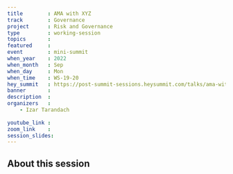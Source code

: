 ```yaml
---
title        : AMA with XYZ
track        : Governance
project      : Risk and Governance
type         : working-session
topics       : 
featured     :
event        : mini-summit
when_year    : 2022
when_month   : Sep
when_day     : Mon
when_time    : WS-19-20
hey_summit   : https://post-summit-sessions.heysummit.com/talks/ama-with-xyz/
banner       : 
description  :
organizers   :
    - Izar Tarandach
    
youtube_link : 
zoom_link    : 
session_slides:
---
```




## About this session
